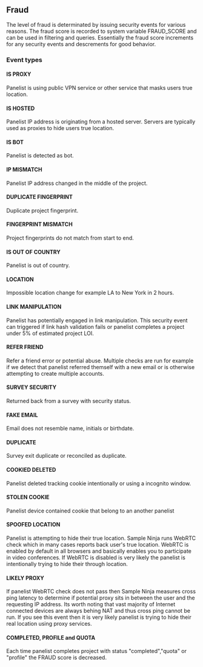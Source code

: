 ## Fraud
The level of fraud is determinated by issuing security events for various reasons. The fraud score is recorded to system variable FRAUD_SCORE and can be used in filtering and queries. Essentially the fraud score increments for any security events and descrements for good behavior.

### Event types

#### IS PROXY
Panelist is using public VPN service or other service that masks users true location.

#### IS HOSTED
Panelist IP address is originating from a hosted server. Servers are typically used
as proxies to hide users true location.

#### IS BOT
Panelist is detected as bot.

#### IP MISMATCH
Panelist IP address changed in the middle of the project.

#### DUPLICATE FINGERPRINT
Duplicate project fingerprint.

#### FINGERPRINT MISMATCH
Project fingerprints do not match from start to end.

#### IS OUT OF COUNTRY
Panelist is out of country.

#### LOCATION
Impossible location change for example LA to New York in 2 hours.

#### LINK MANIPULATION
Panelist has potentially engaged in link manipulation. This security event can triggered if link hash validation fails or panelist completes a project under 5% of estimated project LOI.

#### REFER FRIEND
Refer a friend error or potential abuse. Multiple checks are run for example if we detect that panelist referred themself with a new email or is otherwise attempting to create multiple accounts.

#### SURVEY SECURITY
Returned back from a survey with security status.

#### FAKE EMAIL
Email does not resemble name, initials or birthdate.

#### DUPLICATE
Survey exit duplicate or reconciled as duplicate.

#### COOKIED DELETED
Panelist deleted tracking cookie intentionally or using a incognito window.

#### STOLEN COOKIE
Panelist device contained cookie that belong to an another panelist

#### SPOOFED LOCATION
Panelist is attempting to hide their true location. Sample Ninja runs WebRTC check which in many cases reports back user's true location. WebRTC is enabled by default in all browsers and basically enables you to participate in video conferences. If WebRTC is disabled is very likely the panelist is intentionally trying to hide their through location.

#### LIKELY PROXY
If panelist WebRTC check does not pass then Sample Ninja measures cross ping latency to determine if potential proxy sits in between the user and the requesting IP address. Its worth noting that vast majority of Internet connected devices are always behing NAT and thus cross ping cannot be run. If you see this event then it is very likely panelist is trying to hide their real location using proxy services.

#### COMPLETED, PROFILE and QUOTA
Each time panelist completes project with status "completed","quota" or "profile" the FRAUD score is decreased.
